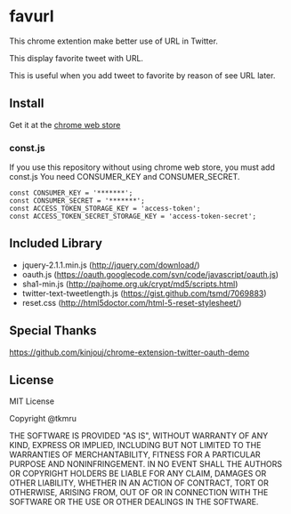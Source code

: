 # favurl

This chrome extention make better use of URL in Twitter.

This display favorite tweet with URL.

This is useful when you add tweet to favorite by reason of see URL later.

## Install

Get it at the [chrome web store](https://chrome.google.com/webstore/detail/favurl/bkgheafjpigbhblaobcdfobilcmpjglb?utm_source=chrome-ntp-icon)

### const.js
If you use this repository without using chrome web store, you must add const.js
You need CONSUMER_KEY and CONSUMER_SECRET.

```
const CONSUMER_KEY = '*******';
const CONSUMER_SECRET = '*******';
const ACCESS_TOKEN_STORAGE_KEY = 'access-token';
const ACCESS_TOKEN_SECRET_STORAGE_KEY = 'access-token-secret';
```

## Included Library

- jquery-2.1.1.min.js (http://jquery.com/download/)
- oauth.js (https://oauth.googlecode.com/svn/code/javascript/oauth.js)
- sha1-min.js (http://pajhome.org.uk/crypt/md5/scripts.html)
- twitter-text-tweetlength.js (https://gist.github.com/tsmd/7069883)
- reset.css (http://html5doctor.com/html-5-reset-stylesheet/)

## Special Thanks

https://github.com/kinjouj/chrome-extension-twitter-oauth-demo

## License
MIT License

Copyright @tkmru

THE SOFTWARE IS PROVIDED "AS IS", WITHOUT WARRANTY OF ANY KIND, EXPRESS OR IMPLIED, INCLUDING BUT NOT LIMITED TO THE WARRANTIES OF MERCHANTABILITY, FITNESS FOR A PARTICULAR PURPOSE AND NONINFRINGEMENT. IN NO EVENT SHALL THE AUTHORS OR COPYRIGHT HOLDERS BE LIABLE FOR ANY CLAIM, DAMAGES OR OTHER LIABILITY, WHETHER IN AN ACTION OF CONTRACT, TORT OR OTHERWISE, ARISING FROM, OUT OF OR IN CONNECTION WITH THE SOFTWARE OR THE USE OR OTHER DEALINGS IN THE SOFTWARE.
